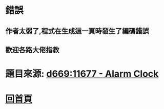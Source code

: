 # 錯誤

## 作者太弱了,程式在生成這一頁時發生了編碼錯誤

## 歡迎各路大佬指教

# 題目來源: [d669:11677 - Alarm Clock](https://zerojudge.tw/ShowProblem?problemid=d669)

# [回首頁](https://henryleecode23.github.io/solve_record/)